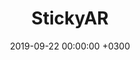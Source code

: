 ---
layout: post
title: StickyAR
description: Project for HackMIT 2019, won first place in the Entertainment category. Done with Luke Igel, Tim Gutterman, and Zach Rolfness.
date:   2019-09-22 00:00:00 +0300
image:  '/images/sticky_ar.jpg'
tags:   [MIT Projects]
---